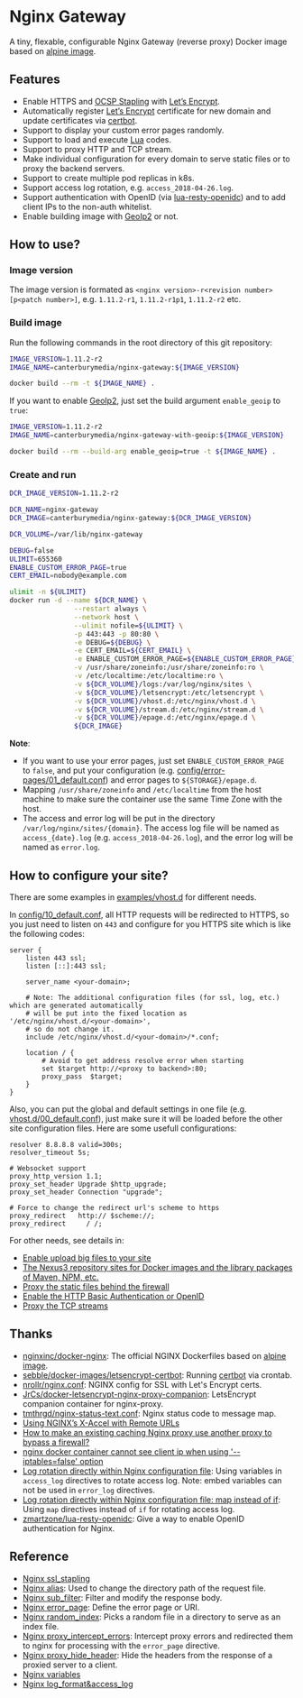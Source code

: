 Nginx Gateway
===============================

A tiny, flexable, configurable Nginx Gateway (reverse proxy) Docker image based on [alpine image](https://hub.docker.com/_/alpine/).

## Features

- Enable HTTPS and [OCSP Stapling](https://tools.ietf.org/html/rfc4366#section-3.6) with [Let’s Encrypt](https://letsencrypt.org/).
- Automatically register [Let’s Encrypt](https://letsencrypt.org/) certificate for new domain and update certificates via [certbot](https://certbot.eff.org/docs/using.html).
- Support to display your custom error pages randomly.
- Support to load and execute [Lua](https://github.com/openresty/lua-nginx-module) codes.
- Support to proxy HTTP and TCP stream.
- Make individual configuration for every domain to serve static files or to proxy the backend servers.
- Support to create multiple pod replicas in k8s.
- Support access log rotation, e.g. `access_2018-04-26.log`.
- Support authentication with OpenID (via [lua-resty-openidc](https://github.com/zmartzone/lua-resty-openidc)) and to add client IPs to the non-auth whitelist.
- Enable building image with [GeoIp2](https://github.com/leev/ngx_http_geoip2_module) or not.

## How to use?

### Image version

The image version is formated as `<nginx version>-r<revision number>[p<patch number>]`, e.g. `1.11.2-r1`, `1.11.2-r1p1`, `1.11.2-r2` etc.

### Build image

Run the following commands in the root directory of this git repository:

```bash
IMAGE_VERSION=1.11.2-r2
IMAGE_NAME=canterburymedia/nginx-gateway:${IMAGE_VERSION}

docker build --rm -t ${IMAGE_NAME} .
```

If you want to enable [GeoIp2](https://github.com/leev/ngx_http_geoip2_module), just set the build argument `enable_geoip` to `true`:

```bash
IMAGE_VERSION=1.11.2-r2
IMAGE_NAME=canterburymedia/nginx-gateway-with-geoip:${IMAGE_VERSION}

docker build --rm --build-arg enable_geoip=true -t ${IMAGE_NAME} .
```

### Create and run

```bash
DCR_IMAGE_VERSION=1.11.2-r2

DCR_NAME=nginx-gateway
DCR_IMAGE=canterburymedia/nginx-gateway:${DCR_IMAGE_VERSION}

DCR_VOLUME=/var/lib/nginx-gateway

DEBUG=false
ULIMIT=655360
ENABLE_CUSTOM_ERROR_PAGE=true
CERT_EMAIL=nobody@example.com

ulimit -n ${ULIMIT}
docker run -d --name ${DCR_NAME} \
                --restart always \
                --network host \
                --ulimit nofile=${ULIMIT} \
                -p 443:443 -p 80:80 \
                -e DEBUG=${DEBUG} \
                -e CERT_EMAIL=${CERT_EMAIL} \
                -e ENABLE_CUSTOM_ERROR_PAGE=${ENABLE_CUSTOM_ERROR_PAGE} \
                -v /usr/share/zoneinfo:/usr/share/zoneinfo:ro \
                -v /etc/localtime:/etc/localtime:ro \
                -v ${DCR_VOLUME}/logs:/var/log/nginx/sites \
                -v ${DCR_VOLUME}/letsencrypt:/etc/letsencrypt \
                -v ${DCR_VOLUME}/vhost.d:/etc/nginx/vhost.d \
                -v ${DCR_VOLUME}/stream.d:/etc/nginx/stream.d \
                -v ${DCR_VOLUME}/epage.d:/etc/nginx/epage.d \
                ${DCR_IMAGE}
```

**Note**:
- If you want to use your error pages, just set `ENABLE_CUSTOM_ERROR_PAGE` to `false`, and put your configuration (e.g. [config/error-pages/01_default.conf](./config/error-pages/01_default.conf)) and error pages to `${STORAGE}/epage.d`.
- Mapping `/usr/share/zoneinfo` and `/etc/localtime` from the host machine to make sure the container use the same Time Zone with the host.
- The access and error log will be put in the directory `/var/log/nginx/sites/{domain}`. The access log file will be named as `access_{date}.log` (e.g. `access_2018-04-26.log`), and the error log will be named as `error.log`.

## How to configure your site?

There are some examples in [examples/vhost.d](./examples/vhost.d) for different needs.

In [config/10_default.conf](./config/10_default.conf), all HTTP requests will be redirected to HTTPS,
so you just need to listen on `443` and configure for you HTTPS site which is like the following codes:
```nginx
server {
    listen 443 ssl;
    listen [::]:443 ssl;

    server_name <your-domain>;

    # Note: The additional configuration files (for ssl, log, etc.) which are generated automatically
    # will be put into the fixed location as '/etc/nginx/vhost.d/<your-domain>',
    # so do not change it.
    include /etc/nginx/vhost.d/<your-domain>/*.conf;

    location / {
        # Avoid to get address resolve error when starting
        set $target http://<proxy to backend>:80;
        proxy_pass  $target;
    }
}
```

Also, you can put the global and default settings in one file (e.g. [vhost.d/00_default.conf](./examples/vhost.d/00_default.conf)),
just make sure it will be loaded before the other site configuration files. Here are some usefull configurations:
```nginx
resolver 8.8.8.8 valid=300s;
resolver_timeout 5s;

# Websocket support
proxy_http_version 1.1;
proxy_set_header Upgrade $http_upgrade;
proxy_set_header Connection "upgrade";

# Force to change the redirect url's scheme to https
proxy_redirect   http:// $scheme://;
proxy_redirect     / /;
```

For other needs, see details in:
- [Enable upload big files to your site](./examples/vhost.d/git.example.com.conf)
- [The Nexus3 repository sites for Docker images and the library packages of Maven, NPM, etc.](./examples/vhost.d/repo.example.com.conf)
- [Proxy the static files behind the firewall](./examples/vhost.d/static.example.com.conf)
- [Enable the HTTP Basic Authentication or OpenID](./examples/vhost.d/wiki.example.com.conf)
- [Proxy the TCP streams](./examples/stream.d/mysql.conf)

## Thanks

- [nginxinc/docker-nginx](https://github.com/nginxinc/docker-nginx/blob/master/stable/alpine/Dockerfile): The official NGINX Dockerfiles based on [alpine image](https://hub.docker.com/_/alpine/).
- [sebble/docker-images/letsencrypt-certbot](https://github.com/sebble/docker-images/tree/master/letsencrypt-certbot): Running [certbot](https://certbot.eff.org/docs/using.html) via crontab.
- [nrollr/nginx.conf](https://gist.github.com/nrollr/9a39bb636a820fb97eec2ed85e473d38): NGINX config for SSL with Let's Encrypt certs.
- [JrCs/docker-letsencrypt-nginx-proxy-companion](https://github.com/JrCs/docker-letsencrypt-nginx-proxy-companion): LetsEncrypt companion container for nginx-proxy.
- [tmthrgd/nginx-status-text.conf](https://gist.github.com/tmthrgd/3504859568e1dba9ee80e260f974a708): Nginx status code to message map.
- [Using NGINX’s X-Accel with Remote URLs](https://www.mediasuite.co.nz/blog/proxying-s3-downloads-nginx/)
- [How to make an existing caching Nginx proxy use another proxy to bypass a firewall?](https://serverfault.com/questions/583743/how-to-make-an-existing-caching-nginx-proxy-use-another-proxy-to-bypass-a-firewa#683955)
- [nginx docker container cannot see client ip when using '--iptables=false' option](http://serverfault.com/questions/786389/nginx-docker-container-cannot-see-client-ip-when-using-iptables-false-option#answer-788088)
- [Log rotation directly within Nginx configuration file](https://www.cambus.net/log-rotation-directly-within-nginx-configuration-file/): Using variables in `access_log` directives to rotate access log. Note: embed variables can not be used in `error_log` directives.
- [Log rotation directly within Nginx configuration file: map instead of if](https://github.com/fcambus/nginx-resources/issues/12): Using `map` directives instead of `if` for rotating access log.
- [zmartzone/lua-resty-openidc](https://github.com/zmartzone/lua-resty-openidc): Give a way to enable OpenID authentication for Nginx.

## Reference

- [Nginx ssl_stapling](http://nginx.org/en/docs/http/ngx_http_ssl_module.html#ssl_stapling)
- [Nginx alias](http://nginx.org/en/docs/http/ngx_http_core_module.html#alias): Used to change the directory path of the request file.
- [Nginx sub_filter](http://nginx.org/en/docs/http/ngx_http_sub_module.html#sub_filter): Filter and modify the response body.
- [Nginx error_page](http://nginx.org/en/docs/http/ngx_http_core_module.html#error_page): Define the error page or URI.
- [Nginx random_index](http://nginx.org/en/docs/http/ngx_http_random_index_module.html#random_index): Picks a random file in a directory to serve as an index file.
- [Nginx proxy_intercept_errors](http://nginx.org/en/docs/http/ngx_http_proxy_module.html#proxy_intercept_errors): Intercept proxy errors and redirected them to nginx for processing with the `error_page` directive.
- [Nginx proxy_hide_header](http://nginx.org/en/docs/http/ngx_http_proxy_module.html#proxy_hide_header): Hide the headers from the response of a proxied server to a client.
- [Nginx variables](http://nginx.org/en/docs/varindex.html)
- [Nginx log_format&access_log](http://nginx.org/en/docs/http/ngx_http_log_module.html)
